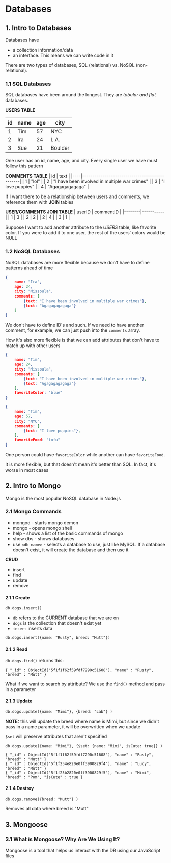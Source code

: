 # Databases

## 1. Intro to Databases

Databases have
- a collection information/data 
- an interface. This means we can write code in it

There are two types of databases, SQL (relational) vs. NoSQL (non-relational).

### 1.1 SQL Databases
SQL databases have been around the longest. They are _tabular and flat_ databases.

__USERS TABLE__

| id | name | age | city    |
|----|------|-----|---------|
| 1  | Tim  | 57  | NYC     |
| 2  | Ira  | 24  | L.A.    |
| 3  | Sue  | 21  | Boulder |

One user has an id, name, age, and city. Every single user we have must follow this pattern

__COMMENTS TABLE__
| id | text                                          |
|----|-----------------------------------------------|
| 1  | "lol"                                         |
| 2  | "I have been involved in multiple war crimes" |
| 3  | "I love puppies"                              |
| 4  | "Agagagagagaga"                               |

If I want there to be a relationship between users and comments, we reference them with __JOIN__ tables

__USER/COMMENTS JOIN TABLE__
| userID | commentID |
|--------|-----------|
| 1      | 3         |
| 2      | 2         |
| 2      | 4         |
| 3      | 1         |

Suppose I want to add another attribute to the _USERS_ table, like favorite color. If you were to add it to one user, the rest of the users' colors would be NULL

### 1.2 NoSQL Databases

NoSQL databases are more flexible because we don't have to define patterns ahead of time

```json
{
    name: "Ira",
    age: 24,
    city: "Missoula",
    comments: [
        {text: "I have been involved in multiple war crimes"},
        {text: "Agagagagagaga"}
    ]
}
```

We don't have to define ID's and such. If we need to have another comment, for example, we can just push into the `comments` array.

How it's also more flexible is that we can add attributes that don't have to match up with other users

```json
{
    name: "Tim",
    age: 24,
    city: "Missoula",
    comments: [
        {text: "I have been involved in multiple war crimes"},
        {text: "Agagagagagaga"}
    ],
    favoriteColor: "blue"
}
```

```json
{
    name: "Tim",
    age: 57,
    city: "NYC",
    comments: [
        {text: "I love puppies"},
    ],
    favoriteFood: "tofu"
}
```

One person could have `favoriteColor` while another can have `favoriteFood`.

It is more flexible, but that doesn't mean it's better than SQL. In fact, it's worse in most cases

## 2. Intro to Mongo

Mongo is the most popular NoSQL database in Node.js

### 2.1 Mongo Commands

- mongod - starts mongo demon
- mongo - opens mongo shell
- help - shows a list of the basic commands of mongo
- show dbs - shows databases
- use `<db name>` - selects a database to use, just like MySQL. If a database doesn't exist, it will create the database and then use it

__CRUD__
- insert
- find
- update
- remove

#### 2.1.1 Create
```
db.dogs.insert()
```

- `db` refers to the CURRENT database that we are on
- `dogs` is the collection that doesn't exist yet
- `insert` inserts data


```
db.dogs.insert({name: "Rusty", breed: "Mutt"})
```

#### 2.1.2 Read
`db.dogs.find()` returns this:

```
{ "_id" : ObjectId("5f1f1f62f59fdf7290c51608"), "name" : "Rusty", "breed" : "Mutt" }
```

What if we want to search by attribute? We use the `find()` method and pass in a parameter

#### 2.1.3 Update

```
db.dogs.update({name: "Mimi"}, {breed: "Lab"} )
```

__NOTE:__ this will update the breed where name is Mimi, but since we didn't pass in a name parameter, it will be overwritten when we update

`$set` will preserve attributes that aren't specified
```
db.dogs.update({name: "Mimi"}, {$set: {name: "Mimi", isCute: true}} )
```

```
{ "_id" : ObjectId("5f1f1f62f59fdf7290c51608"), "name" : "Rusty", "breed" : "Mutt" }
{ "_id" : ObjectId("5f1f254e820e0ff3900829f4"), "name" : "Lucy", "breed" : "Mutt" }
{ "_id" : ObjectId("5f1f25b2820e0ff3900829f5"), "name" : "Mimi", "breed" : "Pom", "isCute" : true }
```

#### 2.1.4 Destroy
```
db.dogs.remove({breed: "Mutt"} )
```

Removes all data where breed is "Mutt"

## 3. Mongoose

### 3.1 What is Mongoose? Why Are We Using It?
Mongoose is a tool that helps us interact with the DB using our JavaScript files